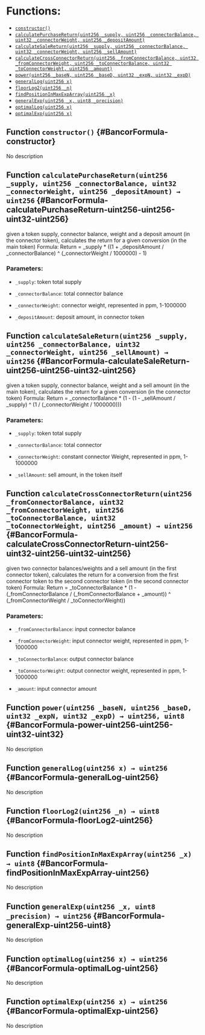 

# Functions:
- [`constructor()`](#BancorFormula-constructor)
- [`calculatePurchaseReturn(uint256 _supply, uint256 _connectorBalance, uint32 _connectorWeight, uint256 _depositAmount)`](#BancorFormula-calculatePurchaseReturn-uint256-uint256-uint32-uint256)
- [`calculateSaleReturn(uint256 _supply, uint256 _connectorBalance, uint32 _connectorWeight, uint256 _sellAmount)`](#BancorFormula-calculateSaleReturn-uint256-uint256-uint32-uint256)
- [`calculateCrossConnectorReturn(uint256 _fromConnectorBalance, uint32 _fromConnectorWeight, uint256 _toConnectorBalance, uint32 _toConnectorWeight, uint256 _amount)`](#BancorFormula-calculateCrossConnectorReturn-uint256-uint32-uint256-uint32-uint256)
- [`power(uint256 _baseN, uint256 _baseD, uint32 _expN, uint32 _expD)`](#BancorFormula-power-uint256-uint256-uint32-uint32)
- [`generalLog(uint256 x)`](#BancorFormula-generalLog-uint256)
- [`floorLog2(uint256 _n)`](#BancorFormula-floorLog2-uint256)
- [`findPositionInMaxExpArray(uint256 _x)`](#BancorFormula-findPositionInMaxExpArray-uint256)
- [`generalExp(uint256 _x, uint8 _precision)`](#BancorFormula-generalExp-uint256-uint8)
- [`optimalLog(uint256 x)`](#BancorFormula-optimalLog-uint256)
- [`optimalExp(uint256 x)`](#BancorFormula-optimalExp-uint256)


## Function `constructor()` {#BancorFormula-constructor}
No description
## Function `calculatePurchaseReturn(uint256 _supply, uint256 _connectorBalance, uint32 _connectorWeight, uint256 _depositAmount) → uint256` {#BancorFormula-calculatePurchaseReturn-uint256-uint256-uint32-uint256}
given a token supply, connector balance, weight and a deposit amount (in the connector token),
calculates the return for a given conversion (in the main token)
Formula:
Return = _supply * ((1 + _depositAmount / _connectorBalance) ^ (_connectorWeight / 1000000) - 1)

### Parameters:
- `_supply`:              token total supply

- `_connectorBalance`:    total connector balance

- `_connectorWeight`:     connector weight, represented in ppm, 1-1000000

- `_depositAmount`:       deposit amount, in connector token

## Function `calculateSaleReturn(uint256 _supply, uint256 _connectorBalance, uint32 _connectorWeight, uint256 _sellAmount) → uint256` {#BancorFormula-calculateSaleReturn-uint256-uint256-uint32-uint256}
given a token supply, connector balance, weight and a sell amount (in the main token),
calculates the return for a given conversion (in the connector token)
Formula:
Return = _connectorBalance * (1 - (1 - _sellAmount / _supply) ^ (1 / (_connectorWeight / 1000000)))

### Parameters:
- `_supply`:              token total supply

- `_connectorBalance`:    total connector

- `_connectorWeight`:     constant connector Weight, represented in ppm, 1-1000000

- `_sellAmount`:          sell amount, in the token itself

## Function `calculateCrossConnectorReturn(uint256 _fromConnectorBalance, uint32 _fromConnectorWeight, uint256 _toConnectorBalance, uint32 _toConnectorWeight, uint256 _amount) → uint256` {#BancorFormula-calculateCrossConnectorReturn-uint256-uint32-uint256-uint32-uint256}
given two connector balances/weights and a sell amount (in the first connector token),
calculates the return for a conversion from the first connector token to the second connector token (in the second connector token)
Formula:
Return = _toConnectorBalance * (1 - (_fromConnectorBalance / (_fromConnectorBalance + _amount)) ^ (_fromConnectorWeight / _toConnectorWeight))

### Parameters:
- `_fromConnectorBalance`:    input connector balance

- `_fromConnectorWeight`:     input connector weight, represented in ppm, 1-1000000

- `_toConnectorBalance`:      output connector balance

- `_toConnectorWeight`:       output connector weight, represented in ppm, 1-1000000

- `_amount`:                  input connector amount

## Function `power(uint256 _baseN, uint256 _baseD, uint32 _expN, uint32 _expD) → uint256, uint8` {#BancorFormula-power-uint256-uint256-uint32-uint32}
No description
## Function `generalLog(uint256 x) → uint256` {#BancorFormula-generalLog-uint256}
No description
## Function `floorLog2(uint256 _n) → uint8` {#BancorFormula-floorLog2-uint256}
No description
## Function `findPositionInMaxExpArray(uint256 _x) → uint8` {#BancorFormula-findPositionInMaxExpArray-uint256}
No description
## Function `generalExp(uint256 _x, uint8 _precision) → uint256` {#BancorFormula-generalExp-uint256-uint8}
No description
## Function `optimalLog(uint256 x) → uint256` {#BancorFormula-optimalLog-uint256}
No description
## Function `optimalExp(uint256 x) → uint256` {#BancorFormula-optimalExp-uint256}
No description

